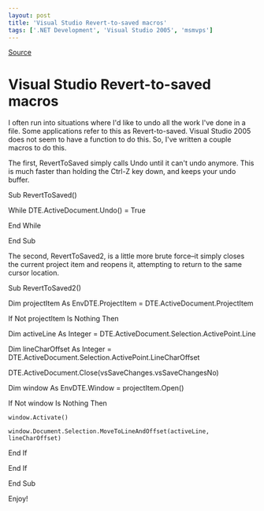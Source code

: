 ```yaml
---
layout: post
title: 'Visual Studio Revert-to-saved macros'
tags: ['.NET Development', 'Visual Studio 2005', 'msmvps']
---
```

[Source](http://blogs.msmvps.com/peterritchie/2006/07/27/visual-studio-revert-to-saved-macros/ "Permalink to Visual Studio Revert-to-saved macros")

# Visual Studio Revert-to-saved macros

I often run into situations where I'd like to undo all the work I've done in a file. Some applications refer to this as Revert-to-saved. Visual Studio 2005 does not seem to have a function to do this. So, I've written a couple macros to do this.

The first, RevertToSaved simply calls Undo until it can't undo anymore. This is much faster than holding the Ctrl-Z key down, and keeps your undo buffer.

  

 Sub RevertToSaved()

  While DTE.ActiveDocument.Undo() = True



  End While

 End Sub

The second, RevertToSaved2, is a little more brute force–it simply closes the current project item and reopens it, attempting to return to the same cursor location.

  

 Sub RevertToSaved2()

  Dim projectItem As EnvDTE.ProjectItem = DTE.ActiveDocument.ProjectItem

  If Not projectItem Is Nothing Then

   Dim activeLine As Integer = DTE.ActiveDocument.Selection.ActivePoint.Line

   Dim lineCharOffset As Integer = DTE.ActiveDocument.Selection.ActivePoint.LineCharOffset

   DTE.ActiveDocument.Close(vsSaveChanges.vsSaveChangesNo)

   Dim window As EnvDTE.Window = projectItem.Open()

   If Not window Is Nothing Then

    window.Activate()

    window.Document.Selection.MoveToLineAndOffset(activeLine, lineCharOffset)

   End If

  End If

 End Sub

Enjoy!


